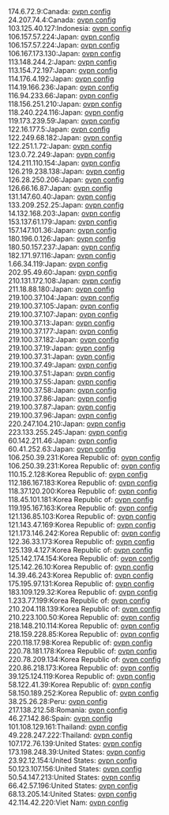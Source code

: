174.6.72.9:Canada: [ovpn config](vpn/174_6_72_9.ovpn)  
24.207.74.4:Canada: [ovpn config](vpn/24_207_74_4.ovpn)  
103.125.40.127:Indonesia: [ovpn config](vpn/103_125_40_127.ovpn)  
106.157.57.224:Japan: [ovpn config](vpn/106_157_57_224.ovpn)  
106.157.57.224:Japan: [ovpn config](vpn/106_157_57_224.ovpn)  
106.167.173.130:Japan: [ovpn config](vpn/106_167_173_130.ovpn)  
113.148.244.2:Japan: [ovpn config](vpn/113_148_244_2.ovpn)  
113.154.72.197:Japan: [ovpn config](vpn/113_154_72_197.ovpn)  
114.176.4.192:Japan: [ovpn config](vpn/114_176_4_192.ovpn)  
114.19.166.236:Japan: [ovpn config](vpn/114_19_166_236.ovpn)  
116.94.233.66:Japan: [ovpn config](vpn/116_94_233_66.ovpn)  
118.156.251.210:Japan: [ovpn config](vpn/118_156_251_210.ovpn)  
118.240.224.116:Japan: [ovpn config](vpn/118_240_224_116.ovpn)  
119.173.239.59:Japan: [ovpn config](vpn/119_173_239_59.ovpn)  
122.16.177.5:Japan: [ovpn config](vpn/122_16_177_5.ovpn)  
122.249.68.182:Japan: [ovpn config](vpn/122_249_68_182.ovpn)  
122.251.1.72:Japan: [ovpn config](vpn/122_251_1_72.ovpn)  
123.0.72.249:Japan: [ovpn config](vpn/123_0_72_249.ovpn)  
124.211.110.154:Japan: [ovpn config](vpn/124_211_110_154.ovpn)  
126.219.238.138:Japan: [ovpn config](vpn/126_219_238_138.ovpn)  
126.28.250.206:Japan: [ovpn config](vpn/126_28_250_206.ovpn)  
126.66.16.87:Japan: [ovpn config](vpn/126_66_16_87.ovpn)  
131.147.60.40:Japan: [ovpn config](vpn/131_147_60_40.ovpn)  
133.209.252.25:Japan: [ovpn config](vpn/133_209_252_25.ovpn)  
14.132.168.203:Japan: [ovpn config](vpn/14_132_168_203.ovpn)  
153.137.61.179:Japan: [ovpn config](vpn/153_137_61_179.ovpn)  
157.147.101.36:Japan: [ovpn config](vpn/157_147_101_36.ovpn)  
180.196.0.126:Japan: [ovpn config](vpn/180_196_0_126.ovpn)  
180.50.157.237:Japan: [ovpn config](vpn/180_50_157_237.ovpn)  
182.171.97.116:Japan: [ovpn config](vpn/182_171_97_116.ovpn)  
1.66.34.119:Japan: [ovpn config](vpn/1_66_34_119.ovpn)  
202.95.49.60:Japan: [ovpn config](vpn/202_95_49_60.ovpn)  
210.131.172.108:Japan: [ovpn config](vpn/210_131_172_108.ovpn)  
211.18.88.180:Japan: [ovpn config](vpn/211_18_88_180.ovpn)  
219.100.37.104:Japan: [ovpn config](vpn/219_100_37_104.ovpn)  
219.100.37.105:Japan: [ovpn config](vpn/219_100_37_105.ovpn)  
219.100.37.107:Japan: [ovpn config](vpn/219_100_37_107.ovpn)  
219.100.37.13:Japan: [ovpn config](vpn/219_100_37_13.ovpn)  
219.100.37.177:Japan: [ovpn config](vpn/219_100_37_177.ovpn)  
219.100.37.182:Japan: [ovpn config](vpn/219_100_37_182.ovpn)  
219.100.37.19:Japan: [ovpn config](vpn/219_100_37_19.ovpn)  
219.100.37.31:Japan: [ovpn config](vpn/219_100_37_31.ovpn)  
219.100.37.49:Japan: [ovpn config](vpn/219_100_37_49.ovpn)  
219.100.37.51:Japan: [ovpn config](vpn/219_100_37_51.ovpn)  
219.100.37.55:Japan: [ovpn config](vpn/219_100_37_55.ovpn)  
219.100.37.58:Japan: [ovpn config](vpn/219_100_37_58.ovpn)  
219.100.37.86:Japan: [ovpn config](vpn/219_100_37_86.ovpn)  
219.100.37.87:Japan: [ovpn config](vpn/219_100_37_87.ovpn)  
219.100.37.96:Japan: [ovpn config](vpn/219_100_37_96.ovpn)  
220.247.104.210:Japan: [ovpn config](vpn/220_247_104_210.ovpn)  
223.133.255.245:Japan: [ovpn config](vpn/223_133_255_245.ovpn)  
60.142.211.46:Japan: [ovpn config](vpn/60_142_211_46.ovpn)  
60.41.252.63:Japan: [ovpn config](vpn/60_41_252_63.ovpn)  
106.250.39.231:Korea Republic of: [ovpn config](vpn/106_250_39_231.ovpn)  
106.250.39.231:Korea Republic of: [ovpn config](vpn/106_250_39_231.ovpn)  
110.15.2.128:Korea Republic of: [ovpn config](vpn/110_15_2_128.ovpn)  
112.186.167.183:Korea Republic of: [ovpn config](vpn/112_186_167_183.ovpn)  
118.37.120.200:Korea Republic of: [ovpn config](vpn/118_37_120_200.ovpn)  
118.45.101.181:Korea Republic of: [ovpn config](vpn/118_45_101_181.ovpn)  
119.195.167.163:Korea Republic of: [ovpn config](vpn/119_195_167_163.ovpn)  
121.136.85.103:Korea Republic of: [ovpn config](vpn/121_136_85_103.ovpn)  
121.143.47.169:Korea Republic of: [ovpn config](vpn/121_143_47_169.ovpn)  
121.173.146.242:Korea Republic of: [ovpn config](vpn/121_173_146_242.ovpn)  
122.36.33.173:Korea Republic of: [ovpn config](vpn/122_36_33_173.ovpn)  
125.139.4.127:Korea Republic of: [ovpn config](vpn/125_139_4_127.ovpn)  
125.142.174.154:Korea Republic of: [ovpn config](vpn/125_142_174_154.ovpn)  
125.142.26.10:Korea Republic of: [ovpn config](vpn/125_142_26_10.ovpn)  
14.39.46.243:Korea Republic of: [ovpn config](vpn/14_39_46_243.ovpn)  
175.195.97.131:Korea Republic of: [ovpn config](vpn/175_195_97_131.ovpn)  
183.109.129.32:Korea Republic of: [ovpn config](vpn/183_109_129_32.ovpn)  
1.233.77.199:Korea Republic of: [ovpn config](vpn/1_233_77_199.ovpn)  
210.204.118.139:Korea Republic of: [ovpn config](vpn/210_204_118_139.ovpn)  
210.223.100.50:Korea Republic of: [ovpn config](vpn/210_223_100_50.ovpn)  
218.148.210.114:Korea Republic of: [ovpn config](vpn/218_148_210_114.ovpn)  
218.159.228.85:Korea Republic of: [ovpn config](vpn/218_159_228_85.ovpn)  
220.118.17.98:Korea Republic of: [ovpn config](vpn/220_118_17_98.ovpn)  
220.78.181.178:Korea Republic of: [ovpn config](vpn/220_78_181_178.ovpn)  
220.78.209.134:Korea Republic of: [ovpn config](vpn/220_78_209_134.ovpn)  
220.86.218.173:Korea Republic of: [ovpn config](vpn/220_86_218_173.ovpn)  
39.125.124.119:Korea Republic of: [ovpn config](vpn/39_125_124_119.ovpn)  
58.122.41.39:Korea Republic of: [ovpn config](vpn/58_122_41_39.ovpn)  
58.150.189.252:Korea Republic of: [ovpn config](vpn/58_150_189_252.ovpn)  
38.25.26.28:Peru: [ovpn config](vpn/38_25_26_28.ovpn)  
217.138.212.58:Romania: [ovpn config](vpn/217_138_212_58.ovpn)  
46.27.142.86:Spain: [ovpn config](vpn/46_27_142_86.ovpn)  
101.108.129.161:Thailand: [ovpn config](vpn/101_108_129_161.ovpn)  
49.228.247.222:Thailand: [ovpn config](vpn/49_228_247_222.ovpn)  
107.172.76.139:United States: [ovpn config](vpn/107_172_76_139.ovpn)  
173.198.248.39:United States: [ovpn config](vpn/173_198_248_39.ovpn)  
23.92.12.154:United States: [ovpn config](vpn/23_92_12_154.ovpn)  
50.123.107.156:United States: [ovpn config](vpn/50_123_107_156.ovpn)  
50.54.147.213:United States: [ovpn config](vpn/50_54_147_213.ovpn)  
66.42.57.196:United States: [ovpn config](vpn/66_42_57_196.ovpn)  
68.13.205.14:United States: [ovpn config](vpn/68_13_205_14.ovpn)  
42.114.42.220:Viet Nam: [ovpn config](vpn/42_114_42_220.ovpn)  
